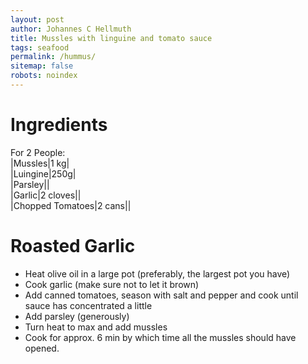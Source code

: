 ```yaml
---
layout: post
author: Johannes C Hellmuth
title: Mussles with linguine and tomato sauce
tags: seafood
permalink: /hummus/
sitemap: false
robots: noindex
---
```


# Ingredients
For 2 People:  
|Mussles|1 kg|  
|Luingine|250g|  
|Parsley||     
|Garlic|2 cloves||  
|Chopped Tomatoes|2 cans||  

# Roasted Garlic
* Heat olive oil in a large pot (preferably, the largest pot you have)
* Cook garlic (make sure not to let it brown)
* Add canned tomatoes, season with salt and pepper and cook until sauce has concentrated a little
* Add parsley (generously)
* Turn heat to max and add mussles 
* Cook for approx. 6 min by which time all the mussles should have opened. 
